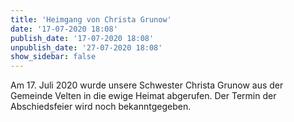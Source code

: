 ```yaml
---
title: 'Heimgang von Christa Grunow'
date: '17-07-2020 18:08'
publish_date: '17-07-2020 18:08'
unpublish_date: '27-07-2020 18:08'
show_sidebar: false
---
```


Am 17. Juli 2020 wurde unsere Schwester Christa Grunow aus der Gemeinde Velten in die ewige Heimat abgerufen. Der Termin der Abschiedsfeier wird noch bekanntgegeben.